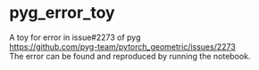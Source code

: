 # pyg_error_toy
A toy for error in issue#2273 of pyg\
https://github.com/pyg-team/pytorch_geometric/issues/2273 \
The error can be found and reproduced by running the notebook.

